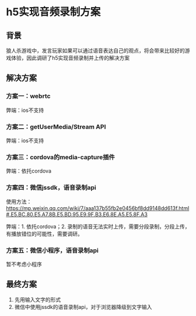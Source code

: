 # h5实现音频录制方案

## 背景

狼人杀游戏中，发言玩家如果可以通过语音表达自己的观点，将会带来比较好的游戏体验，因此调研了h5实现音频录制并上传的解决方案

## 解决方案

### 方案一：webrtc

弊端：ios不支持

### 方案二：getUserMedia/Stream API

弊端：ios不支持

### 方案三：cordova的media-capture插件

弊端：依托cordova

### 方案四：微信jssdk，语音录制api

使用方法：https://mp.weixin.qq.com/wiki/7/aaa137b55fb2e0456bf8dd9148dd613f.html#.E5.BC.80.E5.A7.8B.E5.BD.95.E9.9F.B3.E6.8E.A5.E5.8F.A3

弊端：1. 依托cordova；2. 录制的语音无法实时上传，需要分段录制，分段上传，有播放错位的可能性，需要调研。

### 方案五：微信小程序，语音录制api

暂不考虑小程序

## 最终方案

1. 先用输入文字的形式
2. 微信中使用jssdk的语音录制api，对于浏览器降级到文字输入